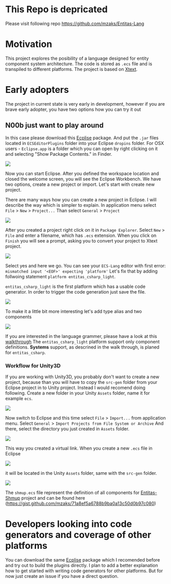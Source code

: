 # This Repo is depricated
Please visit following repo https://github.com/mzaks/Entitas-Lang


# Motivation
This project explores the posibility of a language designed for entity component system architecture.
The code is stored as `.ecs` file and is transpiled to different platforms.
The project is based on [Xtext](http://www.eclipse.org/Xtext/).

# Early adopters
The project in current state is very early in development, however if you are brave early adopter, you have two options how you can try it out

## N00b just want to play around
In this case please download this [Ecplise](http://www.eclipse.org/downloads/packages/eclipse-ide-java-and-dsl-developers/neon1a) package.
And put the `.jar` files located in `ECSEditorPlugins` folder into your Eclipse `dropins` folder.
For OSX users - `Eclipse.app` is a folder which you can open by right clicking on it and selecting "Show Package Contents." in Finder.

![](http://i.imgur.com/xBR0kGg.png)

Now you can start Eclipse. After you defined the workspace location and closed the welcome screen, you will see the Eclipse Workbench.
We have two options, create a new project or import. Let's start with create new project.

There are many ways how you can create a new project in Eclipse. I will describe the way which is simpler to explain.
In application menu select `File` > `New` > `Project...`
Than select `General` > `Project` 

![](http://i.imgur.com/kkV4Bc0.png)

After you created a project right click on it in `Package Explorer`.
Select `New` > `File` and enter a filename, which has `.ecs` extension.
When you click on `Finish` you will see a prompt, asking you to convert your project to Xtext project.

![](http://i.imgur.com/57dk1sJ.png)

Select yes and here we go. You can see your `ECS-Lang` editor with first error: 
`mismatched input '<EOF>' expecting 'platform'`
Let's fix that by adding follwoing statement `platform entitas_csharp_light`.

`entitas_csharp_light` is the first platform which has a usable code generator.
In order to trigger the code generation just save the file.

![](http://i.imgur.com/cU5fYWo.png)

To make it a little bit more interesting let's add type alias and two components

![](http://i.imgur.com/ZzTZIgy.png)

If you are interested in the language grammer, please have a look at this [walkthrough](https://gist.github.com/mzaks/a6ac9829cf09a65d7328d7194df29e20)
The `entitas_csharp_light` platform support only component definitions. __Systems__ support, as descrined in the walk through, is planed for `entitas_csharp`.

### Workflow for Unity3D
If you are working with Unity3D, you probably don't want to create a new project, because than you will have to copy the `src-gen` folder from your Eclipse project in to Unity project.
Instead I would recomend doing following.
Create a new folder in your Unity `Assets` folder, name it for example `ecs`.

![](http://i.imgur.com/S93QtqA.png)

Now switch to Eclipse and this time select `File` > `Import...` from application menu.
Select `General` > `Import Projects from File System or Archive`
And there, select the directory you just created in `Assets` folder.

![](http://i.imgur.com/tspxztj.png)

This way you created a virtual link. When you create a new `.ecs` file in Eclipse 

![](http://i.imgur.com/BHNcpbO.png)

it will be located in the Unity `Assets` folder, same with the `src-gen` folder.

![](http://i.imgur.com/yRNrHQ0.png)

The `shmup.ecs` file represent the definition of all components for [Entitas-Shmup](https://github.com/sschmid/Entitas-CSharp) project and can be found here (https://gist.github.com/mzaks/71a8ef5a6788b9ba0a13c50d0b97c080)

# Developers looking into code generators and coverage of other platforms
You can download the same [Ecplise](http://www.eclipse.org/downloads/packages/eclipse-ide-java-and-dsl-developers/neon1a) package which I recomended before and try out to build the plugins directly.
I plan to add a better explanation how to get started with writing code generators for other platforms.
But for now just create an issue if you have a direct question.

